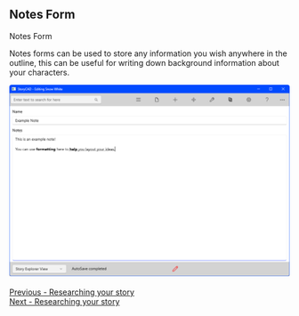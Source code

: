 ## Notes Form ##
Notes Form

Notes forms can be used to store any information you wish anywhere in the outline, this can be useful for writing down background information about your characters.


![](NotesElement.png)
 <br/> <br/>
[Previous - Researching your story](Researching_your_story.md) <br/>
[Next - Researching your story](Researching_your_story.md) <br/>
